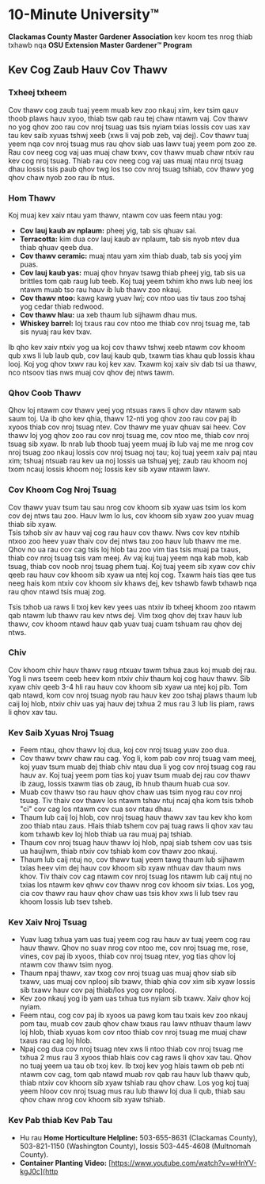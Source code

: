 # 10-Minute University™  
**Clackamas County Master Gardener Association** kev koom tes nrog thiab txhawb nqa **OSU Extension Master Gardener™ Program**  

## Kev Cog Zaub Hauv Cov Thawv

### Txheej txheem  
Cov thawv cog zaub tuaj yeem muab kev zoo nkauj xim, kev tsim qauv thoob plaws hauv xyoo, thiab tsw qab rau tej chaw ntawm vaj. Cov thawv no yog qhov zoo rau cov nroj tsuag uas tsis nyiam txias lossis cov uas xav tau kev saib xyuas tshwj xeeb (xws li vaj pob zeb, vaj dej). Cov thawv tuaj yeem nqa cov nroj tsuag mus rau qhov siab uas lawv tuaj yeem pom zoo ze. Rau cov neeg cog vaj uas muaj chaw txwv, cov thawv muab chaw ntxiv rau kev cog nroj tsuag. Thiab rau cov neeg cog vaj uas muaj ntau nroj tsuag dhau lossis tsis paub qhov twg los tso cov nroj tsuag tshiab, cov thawv yog qhov chaw nyob zoo rau ib ntus.  

### Hom Thawv  
Koj muaj kev xaiv ntau yam thawv, ntawm cov uas feem ntau yog:  
- **Cov lauj kaub av nplaum:** pheej yig, tab sis qhuav sai.  
- **Terracotta:** kim dua cov lauj kaub av nplaum, tab sis nyob ntev dua thiab qhuav qeeb dua.  
- **Cov thawv ceramic:** muaj ntau yam xim thiab duab, tab sis yooj yim puas.  
- **Cov lauj kaub yas:** muaj qhov hnyav tsawg thiab pheej yig, tab sis ua brittles tom qab raug lub teeb. Koj tuaj yeem txhim kho nws lub neej los ntawm muab tso rau hauv ib lub thawv zoo nkauj.  
- **Cov thawv ntoo:** kawg kawg yuav lwj; cov ntoo uas tiv taus zoo tshaj yog cedar thiab redwood.  
- **Cov thawv hlau:** ua xeb thaum lub sijhawm dhau mus.  
- **Whiskey barrel:** loj txaus rau cov ntoo me thiab cov nroj tsuag me, tab sis nyuaj rau kev txav.  

Ib qho kev xaiv ntxiv yog ua koj cov thawv tshwj xeeb ntawm cov khoom qub xws li lub laub qub, cov lauj kaub qub, txawm tias khau qub lossis khau looj. Koj yog qhov txwv rau koj kev xav. Txawm koj xaiv siv dab tsi ua thawv, nco ntsoov tias nws muaj cov qhov dej ntws tawm.  

### Qhov Coob Thawv  
Qhov loj ntawm cov thawv yeej yog ntsuas raws li qhov dav ntawm sab saum toj. Ua ib qho kev qhia, thawv 12-nti yog qhov zoo rau cov paj ib xyoos thiab cov nroj tsuag ntev. Cov thawv me yuav qhuav sai heev. Cov thawv loj yog qhov zoo rau cov nroj tsuag me, cov ntoo me, thiab cov nroj tsuag sib xyaw. Ib nrab lub thoob tuaj yeem muaj ib lub vaj me me nrog cov nroj tsuag zoo nkauj lossis cov nroj tsuag noj tau; koj tuaj yeem xaiv paj ntau xim; tshuaj ntsuab rau kev ua noj lossis ua tshuaj yej; zaub rau khoom noj txom ncauj lossis khoom noj; lossis kev sib xyaw ntawm lawv.  

### Cov Khoom Cog Nroj Tsuag  
Cov thawv yuav tsum tau sau nrog cov khoom sib xyaw uas tsim los kom cov dej ntws tau zoo. Hauv lwm lo lus, cov khoom sib xyaw zoo yuav muag thiab sib xyaw.  
Tsis txhob siv av hauv vaj cog rau hauv cov thawv. Nws cov kev ntxhib ntxoo zoo heev yuav thaiv cov dej ntws tau zoo hauv lub thawv me me. Qhov no ua rau cov cag tsis loj hlob tau zoo vim tias tsis muaj pa txaus, thiab cov nroj tsuag tsis vam meej. Av vaj kuj tuaj yeem nqa kab mob, kab tsuag, thiab cov noob nroj tsuag phem tuaj. Koj tuaj yeem sib xyaw cov chiv qeeb rau hauv cov khoom sib xyaw ua ntej koj cog. Txawm hais tias qee tus neeg hais kom ntxiv cov khoom siv khaws dej, kev tshawb fawb txhawb nqa rau qhov ntawd tsis muaj zog.  

Tsis txhob ua raws li txoj kev kev yees uas ntxiv ib txheej khoom zoo ntawm qab ntawm lub thawv rau kev ntws dej. Vim txog qhov dej txav hauv lub thawv, cov khoom ntawd hauv qab yuav tuaj cuam tshuam rau qhov dej ntws.  

### Chiv  
Cov khoom chiv hauv thawv raug ntxuav tawm txhua zaus koj muab dej rau. Yog li nws tseem ceeb heev kom ntxiv chiv thaum koj cog hauv thawv. Sib xyaw chiv qeeb 3-4 hli rau hauv cov khoom sib xyaw ua ntej koj pib. Tom qab ntawd, kom cov nroj tsuag nyob rau hauv kev zoo tshaj plaws thaum lub caij loj hlob, ntxiv chiv uas yaj hauv dej txhua 2 mus rau 3 lub lis piam, raws li qhov xav tau.  

### Kev Saib Xyuas Nroj Tsuag  
- Feem ntau, qhov thawv loj dua, koj cov nroj tsuag yuav zoo dua.  
- Cov thawv txwv chaw rau cag. Yog li, kom pab cov nroj tsuag vam meej, koj yuav tsum muab dej thiab chiv ntau dua li yog cov nroj tsuag cog rau hauv av. Koj tuaj yeem pom tias koj yuav tsum muab dej rau cov thawv ib zaug, lossis txawm tias ob zaug, ib hnub thaum huab cua sov.  
- Muab cov thawv tso rau hauv qhov chaw uas tsim nyog rau cov nroj tsuag. Tiv thaiv cov thawv los ntawm tshav ntuj ncaj qha kom tsis txhob "ci" cov cag los ntawm cov cua sov ntau dhau.  
- Thaum lub caij loj hlob, cov nroj tsuag hauv thawv xav tau kev kho kom zoo thiab ntau zaus. Hlais thiab tshem cov paj tuag raws li qhov xav tau kom txhawb kev loj hlob thiab ua rau muaj paj tshiab.  
- Thaum cov nroj tsuag hauv thawv loj hlob, npaj siab tshem cov uas tsis ua haujlwm, thiab ntxiv cov tshiab kom cov thawv zoo nkauj.  
- Thaum lub caij ntuj no, cov thawv tuaj yeem tawg thaum lub sijhawm txias heev vim dej hauv cov khoom sib xyaw nthuav dav thaum nws khov. Tiv thaiv cov cag ntawm cov nroj tsuag los ntawm lub caij ntuj no txias los ntawm kev qhwv cov thawv nrog cov khoom siv txias. Los yog, cia cov thawv rau hauv qhov chaw uas tsis khov xws li lub tsev rau khoom lossis lub tsev tsheb.  

### Kev Xaiv Nroj Tsuag  
- Yuav luag txhua yam uas tuaj yeem cog rau hauv av tuaj yeem cog rau hauv thawv. Qhov no suav nrog cov ntoo me, cov nroj tsuag me, rose, vines, cov paj ib xyoos, thiab cov nroj tsuag ntev, yog tias qhov loj ntawm cov thawv tsim nyog.  
- Thaum npaj thawv, xav txog cov nroj tsuag uas muaj qhov siab sib txawv, uas muaj cov nplooj sib txawv, thiab qhia cov xim sib xyaw lossis sib txawv hauv cov paj thiab/los yog cov nplooj.  
- Kev zoo nkauj yog ib yam uas txhua tus nyiam sib txawv. Xaiv qhov koj nyiam.  
- Feem ntau, cog cov paj ib xyoos ua pawg kom tau txais kev zoo nkauj pom tau, muab cov zaub qhov chaw txaus rau lawv nthuav thaum lawv loj hlob, thiab xyuas kom cov ntoo thiab cov nroj tsuag me muaj chaw txaus rau cag loj hlob.  
- Npaj cog dua cov nroj tsuag ntev xws li ntoo thiab cov nroj tsuag me txhua 2 mus rau 3 xyoos thiab hlais cov cag raws li qhov xav tau. Qhov no tuaj yeem ua tau ob txoj kev. Ib txoj kev yog hlais tawm ob peb nti ntawm cov cag, tom qab ntawd muab rov qab rau hauv lub thawv qub, thiab ntxiv cov khoom sib xyaw tshiab rau qhov chaw. Los yog koj tuaj yeem hloov cov nroj tsuag mus rau lub thawv loj dua li qub, thiab sau qhov chaw nrog cov khoom sib xyaw tshiab.  

### Kev Pab thiab Kev Pab Tau  
- Hu rau **Home Horticulture Helpline:** 503-655-8631 (Clackamas County), 503-821-1150 (Washington County), lossis 503-445-4608 (Multnomah County).  
- **Container Planting Video:** [https://www.youtube.com/watch?v=wHnYV-kgJ0c](http